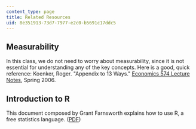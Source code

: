```yaml
---
content_type: page
title: Related Resources
uid: 8e351913-73d7-7977-e2c0-b5691c17ddc5
---
```


Measurability
-------------

In this class, we do not need to worry about measurability, since it is not essential for understanding any of the key concepts. Here is a good, quick reference: Koenker, Roger. "Appendix to 13 Ways." [Economics 574 Lecture Notes](http://www.econ.uiuc.edu/~roger/courses/), Spring 2006.

Introduction to R
-----------------

This document composed by Grant Farnsworth explains how to use R, a free statistics language. ([PDF](http://cran.r-project.org/doc/contrib/Farnsworth-EconometricsInR.pdf))